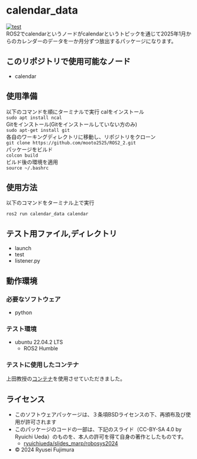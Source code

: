 # calendar_data
[![test](https://github.com/mooto2525/ROS2_2/actions/workflows/test.yml/badge.svg)](https://github.com/mooto2525/ROS2_2/actions/workflows/test.yml)  
ROS2でcalendarというノードがcalendarというトピックを通じて2025年1月からのカレンダーのデータを一か月分ずつ放出するパッケージになります。 

## このリポジトリで使用可能なノード
* calendar  
## 使用準備
以下のコマンドを順にターミナルで実行 
calをインストール  
```sudo apt install ncal```  
Gitをインストール(Gitをインストールしていない方のみ)  
```sudo apt-get install git```  
各自のワーキングディレクトリに移動し、リポジトリをクローン  
```git clone https://github.com/mooto2525/ROS2_2.git```  
パッケージをビルド  
```colcon build```  
ビルド後の環境を適用  
```source ~/.bashrc```  
## 使用方法
以下のコマンドをターミナル上で実行  
```
ros2 run calendar_data calendar
```  
## テスト用ファイル,ディレクトリ
* launch  
* test  
* listener.py
## 動作環境
### 必要なソフトウェア
* python  
### テスト環境
* ubuntu 22.04.2 LTS
  * ROS2 Humble
### テストに使用したコンテナ  
上田教授の[コンテナ](https://hub.docker.com/repository/docker/ryuichiueda/ubuntu22.04-ros2)を使用させていただきました。

## ライセンス
  
- このソフトウェアパッケージは、３条項BSDライセンスの下、再頒布及び使用が許可されます
- このパッケージのコードの一部は、下記のスライド（CC-BY-SA 4.0 by Ryuichi Ueda）のものを、本人の許可を得て自身の著作としたものです。
  - [ryuichiueda/slides_marp/robosys2024](https://github.com/ryuichiueda/slides_marp/tree/master/robosys2024)
- © 2024 Ryusei Fujimura
